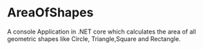 # AreaOfShapes
A console Application in .NET core which calculates the area of all geometric shapes like Circle, Triangle,Square and Rectangle.
